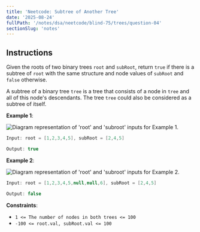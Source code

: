 ```yaml
---
title: 'Neetcode: Subtree of Another Tree'
date: '2025-08-24'
fullPath: '/notes/dsa/neetcode/blind-75/trees/question-04'
sectionSlug: 'notes'
---
```


## Instructions

Given the roots of two binary trees `root` and `subRoot`, return `true` if there is a subtree of `root` with the same structure and node values of `subRoot` and `false` otherwise.

A subtree of a binary tree `tree` is a tree that consists of a node in `tree` and all of this node's descendants. The tree `tree` could also be considered as a subtree of itself.

**Example 1**:

<img src="https://imagedelivery.net/CLfkmk9Wzy8_9HRyug4EVA/2991a77a-9664-46ed-528d-019e392f7400/public" alt="Diagram representation of 'root' and 'subroot' inputs for Example 1.">

```Java
Input: root = [1,2,3,4,5], subRoot = [2,4,5]

Output: true
```

**Example 2**:

<img src="https://imagedelivery.net/CLfkmk9Wzy8_9HRyug4EVA/ae6114cb-23a0-457f-c441-0a82b7a58500/public" alt="Diagram representation of 'root' and 'subroot' inputs for Example 2.">

```Java
Input: root = [1,2,3,4,5,null,null,6], subRoot = [2,4,5]

Output: false
```

**Constraints**:

- `1 <= The number of nodes in both trees <= 100`
- `-100 <= root.val, subRoot.val <= 100`
